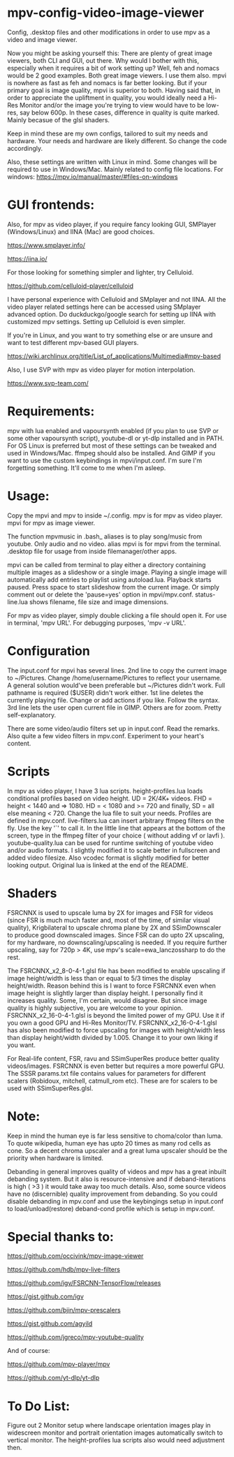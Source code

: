 # mpv-config-video-image-viewer
Config, .desktop files and other modifications in order to use mpv as a video and image viewer.

Now you might be asking yourself this: There are plenty of great image viewers, both CLI and GUI, out there. Why would I bother with this, especially when it requires a bit of work setting up? Well, feh and nomacs would be 2 good examples. Both great image viewers. I use them also. mpvi is nowhere as fast as feh and nomacs is far better looking. But if your primary goal is image quality, mpvi is superior to both. Having said that, in order to appreciate the upliftment in quality, you would ideally need a Hi-Res Monitor and/or the image you're trying to view would have to be low-res, say below 600p. In these cases, difference in quality is quite marked. Mainly becasue of the glsl shaders.

Keep in mind these are my own configs, tailored to suit my needs and hardware. Your needs and hardware are likely different. So change the code accordingly.

Also, these settings are written with Linux in mind. Some changes will be required to use in Windows/Mac. Mainly related to config file locations. For windows:
https://mpv.io/manual/master/#files-on-windows


# GUI frontends:

Also, for mpv as video player, if you require fancy looking GUI, SMPlayer (Windows/Linux) and IINA (Mac) are good choices.

https://www.smplayer.info/

https://iina.io/

For those looking for something simpler and lighter, try Celluloid.

https://github.com/celluloid-player/celluloid

I have personal experience with Celluloid and SMplayer and not IINA. All the video player related settings here can be accessed using SMplayer advanced option. Do duckduckgo/google search for setting up IINA with customized mpv settings. Setting up Celluloid is even simpler.

If you're in Linux, and you want to try something else or are unsure and want to test different mpv-based GUI players.

https://wiki.archlinux.org/title/List_of_applications/Multimedia#mpv-based

Also, I use SVP with mpv as video player for motion interpolation.

https://www.svp-team.com/


# Requirements:

mpv with lua enabled and vapoursynth enabled (if you plan to use SVP or some other vapoursynth script), youtube-dl or yt-dlp installed and in PATH. For OS Linux is preferred but most of these settings can be tweaked and used in Windows/Mac. ffmpeg should also be installed. And GIMP if you want to use the custom keybindings in mpvi/input.conf. I'm sure I'm forgetting something. It'll come to me when I'm asleep.


# Usage:

Copy the mpvi and mpv to inside ~/.config. mpv is for mpv as video player. mpvi for mpv as image viewer.

The function mpvmusic in .bash_ aliases is to play song/music from youtube. Only audio and no video. alias mpvi is for mpvi from the terminal. .desktop file for usage from inside filemanager/other apps.

mpvi can be called from terminal to play either a directory containing multiple images as a slideshow or a single image.
Playing a single image will automatically add entries to playlist using autoload.lua. Playback starts paused. Press space to start slideshow from the current image. Or simply comment out or delete the 'pause=yes' option in mpvi/mpv.conf. status-line.lua shows filename, file size and image dimensions.

For mpv as video player, simply double clicking a file should open it. For use in terminal, 'mpv URL'. For debugging purposes, 'mpv -v URL'.


# Configuration

The input.conf for mpvi has several lines. 2nd line to copy the current image to ~/Pictures. Change /home/username/Pictures to reflect your username. A general solution would've been preferable but ~/Pictures didn't work. Full pathname is required ($USER) didn't work either. 1st line deletes the currently playing file. Change or add actions if you like. Follow the syntax. 3rd line lets the user open current file in GIMP. Others are for zoom. Pretty self-explanatory.

There are some video/audio filters set up in input.conf. Read the remarks. Also quite a few video filters in mpv.conf. Experiment to your heart's content.


# Scripts

In mpv as video player, I have 3 lua scripts. height-profiles.lua loads conditional profiles based on video height. UD = 2K/4K+ videos. FHD = height < 1440 and => 1080. HD = < 1080 and >= 720 and finally, SD = all else meaning < 720. Change the lua file to suit your needs. Profiles are defined in mpv.conf. live-filters.lua can insert arbitrary ffmpeg filters on the fly. Use the key '`' to call it. In the little line that appears at the bottom of the screen, type in the ffmpeg filter of your choice ( without adding vf or lavfi ). youtube-quality.lua can be used for runtime switching of youtube video and/or audio formats. I slightly modified it to scale better in fullscreen and added video filesize. Also vcodec format is slightly modified for better looking output. Original lua is linked at the end of the README.


# Shaders

FSRCNNX is used to upscale luma by 2X for images and FSR for videos (since FSR is much much faster and, most of the time, of similar visual quality), Krigbilateral to upscale chroma plane by 2X and SSimDownscaler to produce good downscaled images. Since FSR can do upto 2X upscaling, for my hardware, no downscaling/upscaling is needed. If you require further upscaling, say for 720p > 4K, use mpv's scale=ewa_lanczossharp to do the rest.

The FSRCNNX_x2_8-0-4-1.glsl file has been modified to enable upscaling if image height/width is less than or equal to 5/3 times the display height/width. Reason behind this is I want to force FSRCNNX even when image height is slightly larger than display height. I personally find it increases quality. Some, I'm certain, would disagree. But since image quality is highly subjective, you are welcome to your opinion. FSRCNNX_x2_16-0-4-1.glsl is beyond the limited power of my GPU. Use it if you own  a good GPU and Hi-Res Monitor/TV. FSRCNNX_x2_16-0-4-1.glsl has also been modified to force upscaling for images with height/width less than display height/width divided by 1.005. Change it to your own liking if you want.

For Real-life content, FSR, ravu and SSimSuperRes produce better quality videos/images. FSRCNNX is even better but requires a more powerful GPU. The SSSR params.txt file contains values for parameters for different scalers (Robidoux, mitchell, catmull_rom etc). These are for scalers to be used with SSimSuperRes.glsl.


# Note:

Keep in mind the human eye is far less sensitive to choma/color than luma. To quote wikipedia, human eye has upto 20 times as many rod cells as cone. So a decent chroma upscaler and a great luma upscaler should be the priority when hardware is limited.

Debanding in general improves quality of videos and mpv has a great inbuilt debanding system. But it also is resource-intensive and if deband-iterations is high ( >3 ) it would take away too much details. Also, some source videos have no (discernible) quality improvement from debanding. So you could disable debanding in mpv.conf and use the keybingings setup in input.conf to load/unload(restore) deband-cond profile which is setup in mpv.conf.


# Special thanks to:

https://github.com/occivink/mpv-image-viewer

https://github.com/hdb/mpv-live-filters

https://github.com/igv/FSRCNN-TensorFlow/releases

https://gist.github.com/igv

https://github.com/bjin/mpv-prescalers

https://gist.github.com/agyild

https://github.com/jgreco/mpv-youtube-quality


And of course:

https://github.com/mpv-player/mpv

https://github.com/yt-dlp/yt-dlp


# To Do List:

Figure out 2 Monitor setup where landscape orientation images play in widescreen monitor and portrait orientation images automatically switch to vertical monitor. The height-profiles lua scripts also would need adjustment then. 
